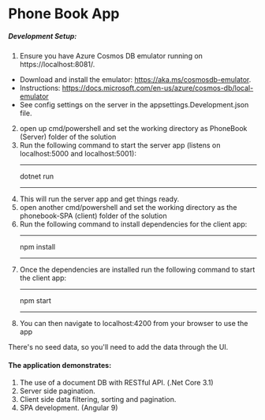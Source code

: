 # Phone Book App
##### Development Setup:
1. Ensure you have Azure Cosmos DB emulator running on https://localhost:8081/. <br />
- Download and install the emulator: https://aka.ms/cosmosdb-emulator. <br />
- Instructions: https://docs.microsoft.com/en-us/azure/cosmos-db/local-emulator <br />
- See config settings on the server in the appsettings.Development.json file.
2. open up cmd/powershell and set the working directory as PhoneBook (Server) folder of the solution
3. Run the following command to start the server app (listens on localhost:5000 and localhost:5001):
    ___
    dotnet run
    ___
4. This will run the server app and get things ready.
5. open another cmd/powershell and set the working directory as the phonebook-SPA (client) folder of the solution
6. Run the following command to install dependencies for the client app:
    ___
    npm install
    ___
7. Once the dependencies are installed run the following command to start the client app:
    ___
    npm start
    ___
8. You can then navigate to localhost:4200 from your browser to use the app

There's no seed data, so you'll need to add the data through the UI.
#### The application demonstrates: 
1. The use of a document DB with RESTful API. (.Net Core 3.1) 
2. Server side pagination.
3. Client side data filtering, sorting and pagination.
4. SPA development. (Angular 9)

